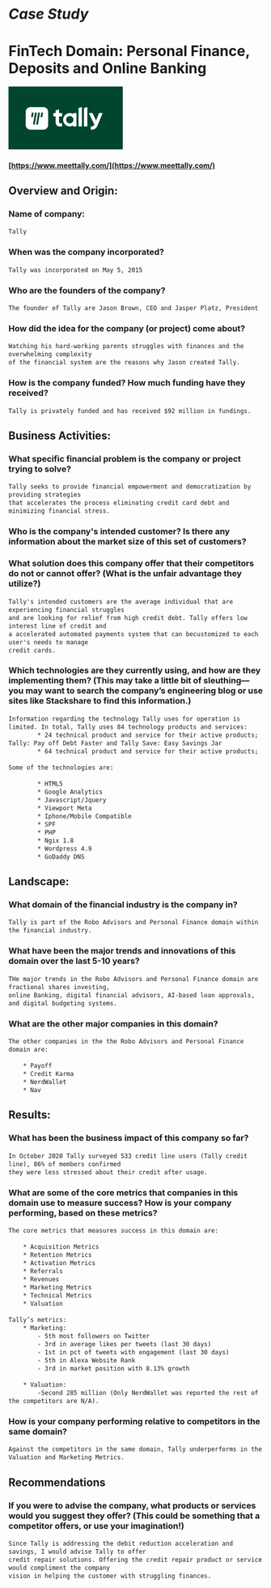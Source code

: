 # *Case Study* 
# FinTech Domain: Personal Finance, Deposits and Online Banking

[![web](images/Tally.png "Tally")](https://www.meettally.com)
#### [https://www.meettally.com/](https://www.meettally.com/)

## Overview and Origin:
 
### Name of company: 

    Tally
 
### When was the company incorporated?
 
    Tally was incorporated on May 5, 2015
 
### Who are the founders of the company?
 
    The founder of Tally are Jason Brown, CEO and Jasper Platz, President
 
### How did the idea for the company (or project) come about?
 
    Watching his hard-working parents struggles with finances and the overwhelming complexity 
    of the financial system are the reasons why Jason created Tally.
 
### How is the company funded? How much funding have they received?
 
    Tally is privately funded and has received $92 million in fundings.
 
## Business Activities:
 
### What specific financial problem is the company or project trying to solve?
 
    Tally seeks to provide financial empowerment and democratization by providing strategies 
    that accelerates the process eliminating credit card debt and minimizing financial stress.
 
 
### Who is the company's intended customer?  Is there any information about the market size of this set of customers?
### What solution does this company offer that their competitors do not or cannot offer? (What is the unfair advantage they utilize?)
 
    Tally's intended customers are the average individual that are experiencing financial struggles 
    and are looking for relief from high credit debt. Tally offers low interest line of credit and 
    a accelerated automated payments system that can becustomized to each user's needs to manage 
    credit cards.
 
### Which technologies are they currently using, and how are they implementing them? (This may take a little bit of sleuthing–– you may want to search the company’s engineering blog or use sites like Stackshare to find this information.)
 
    Information regarding the technology Tally uses for operation is limited. In total, Tally uses 84 technology products and services:
            * 24 technical product and service for their active products; Tally: Pay off Debt Faster and Tally Save: Easy Savings Jar
            * 64 technical product and service for their active products;
 
    Some of the technologies are:
 
            * HTML5
            * Google Analytics
            * Javascript/Jquery
            * Viewport Meta
            * Iphone/Mobile Compatible
            * SPF
            * PHP
            * Ngix 1.8    
            * Wordpress 4.9
            * GoDaddy DNS
 
## Landscape:
 
### What domain of the financial industry is the company in?
 
    Tally is part of the Robo Advisors and Personal Finance domain within the financial industry.
 
### What have been the major trends and innovations of this domain over the last 5-10 years?
 
    THe major trends in the Robo Advisors and Personal Finance domain are fractional shares investing, 
    online Banking, digital financial advisors, AI-based loan approvals, and digital budgeting systems.
 
### What are the other major companies in this domain?
 
    The other companies in the the Robo Advisors and Personal Finance domain are:
   
        * Payoff
        * Credit Karma
        * NerdWallet
        * Nav
    
## Results:
 
### What has been the business impact of this company so far?
 
    In October 2020 Tally surveyed 533 credit line users (Tally credit line), 86% of members confirmed 
    they were less stressed about their credit after usage.
 
### What are some of the core metrics that companies in this domain use to measure success? How is your company performing, based on these metrics?
 
    The core metrics that measures success in this domain are:
 
        * Acquisition Metrics
        * Retention Metrics
        * Activation Metrics
        * Referrals
        * Revenues
        * Marketing Metrics
        * Technical Metrics
        * Valuation
 
    Tally’s metrics:
        * Marketing:
            - 5th most followers on Twitter 
            - 3rd in average likes per tweets (last 30 days)
            - 1st in pct of tweets with engagement (last 30 days)
            - 5th in Alexa Website Rank
            - 3rd in market position with 8.13% growth

        * Valuation:
            -Second 285 million (Only NerdWallet was reported the rest of the competitors are N/A).
 
### How is your company performing relative to competitors in the same domain?
 
    Against the competitors in the same domain, Tally underperforms in the Valuation and Marketing Metrics.
 
 
## Recommendations
 
### If you were to advise the company, what products or services would you suggest they offer? (This could be something that a competitor offers, or use your imagination!)
 
    Since Tally is addressing the debit reduction acceleration and savings, I would advise Tally to offer 
    credit repair solutions. Offering the credit repair product or service would compliment the company 
    vision in helping the customer with struggling finances.
